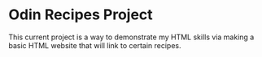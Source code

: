 # Odin Recipes Project

This current project is a way to demonstrate my HTML skills via making a basic HTML website that will link to certain recipes.
